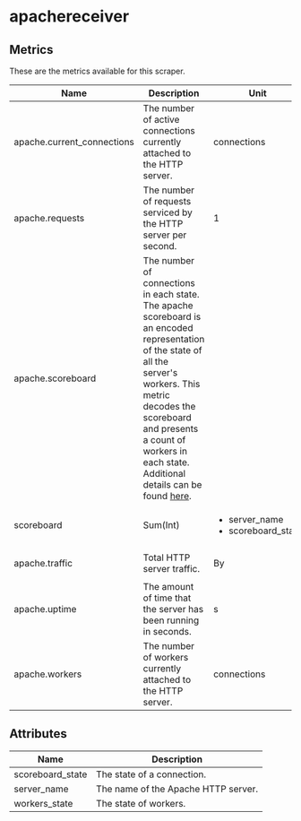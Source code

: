 [comment]: <> (Code generated by mdatagen. DO NOT EDIT.)

# apachereceiver

## Metrics

These are the metrics available for this scraper.

| Name | Description | Unit | Type | Attributes |
| ---- | ----------- | ---- | ---- | ---------- |
| apache.current_connections | The number of active connections currently attached to the HTTP server. | connections | Sum(Int) | <ul> <li>server_name</li> </ul> |
| apache.requests | The number of requests serviced by the HTTP server per second. | 1 | Sum(Int) | <ul> <li>server_name</li> </ul> |
| apache.scoreboard | The number of connections in each state. The apache scoreboard is an encoded representation of the state of all the server's workers. This metric decodes the scoreboard and presents a count of workers in each state. Additional details can be found [here](https://support.cpanel.net/hc/en-us/articles/360052040234-Understanding-the-Apache-scoreboard).
  | scoreboard | Sum(Int) | <ul> <li>server_name</li> <li>scoreboard_state</li> </ul> |
| apache.traffic | Total HTTP server traffic. | By | Sum(Int) | <ul> <li>server_name</li> </ul> |
| apache.uptime | The amount of time that the server has been running in seconds. | s | Sum(Int) | <ul> <li>server_name</li> </ul> |
| apache.workers | The number of workers currently attached to the HTTP server. | connections | Sum(Int) | <ul> <li>server_name</li> <li>workers_state</li> </ul> |

## Attributes

| Name | Description |
| ---- | ----------- |
| scoreboard_state | The state of a connection. |
| server_name | The name of the Apache HTTP server. |
| workers_state | The state of workers. |
